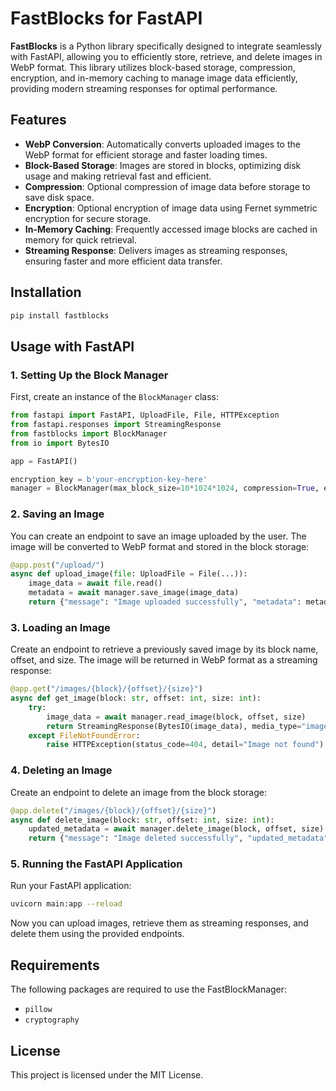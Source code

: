 # FastBlocks for FastAPI

**FastBlocks** is a Python library specifically designed to integrate seamlessly with FastAPI, allowing you to efficiently store, retrieve, and delete images in WebP format. This library utilizes block-based storage, compression, encryption, and in-memory caching to manage image data efficiently, providing modern streaming responses for optimal performance.

## Features

- **WebP Conversion**: Automatically converts uploaded images to the WebP format for efficient storage and faster loading times.
- **Block-Based Storage**: Images are stored in blocks, optimizing disk usage and making retrieval fast and efficient.
- **Compression**: Optional compression of image data before storage to save disk space.
- **Encryption**: Optional encryption of image data using Fernet symmetric encryption for secure storage.
- **In-Memory Caching**: Frequently accessed image blocks are cached in memory for quick retrieval.
- **Streaming Response**: Delivers images as streaming responses, ensuring faster and more efficient data transfer.

## Installation

```bash
pip install fastblocks
```

## Usage with FastAPI

### 1. Setting Up the Block Manager

First, create an instance of the `BlockManager` class:

```python
from fastapi import FastAPI, UploadFile, File, HTTPException
from fastapi.responses import StreamingResponse
from fastblocks import BlockManager
from io import BytesIO

app = FastAPI()

encryption_key = b'your-encryption-key-here'
manager = BlockManager(max_block_size=10*1024*1024, compression=True, encryption_key=encryption_key, cache_size=50)
```

### 2. Saving an Image

You can create an endpoint to save an image uploaded by the user. The image will be converted to WebP format and stored in the block storage:

```python
@app.post("/upload/")
async def upload_image(file: UploadFile = File(...)):
    image_data = await file.read()
    metadata = await manager.save_image(image_data)
    return {"message": "Image uploaded successfully", "metadata": metadata}
```

### 3. Loading an Image

Create an endpoint to retrieve a previously saved image by its block name, offset, and size. The image will be returned in WebP format as a streaming response:

```python
@app.get("/images/{block}/{offset}/{size}")
async def get_image(block: str, offset: int, size: int):
    try:
        image_data = await manager.read_image(block, offset, size)
        return StreamingResponse(BytesIO(image_data), media_type="image/webp")
    except FileNotFoundError:
        raise HTTPException(status_code=404, detail="Image not found")
```

### 4. Deleting an Image

Create an endpoint to delete an image from the block storage:

```python
@app.delete("/images/{block}/{offset}/{size}")
async def delete_image(block: str, offset: int, size: int):
    updated_metadata = await manager.delete_image(block, offset, size)
    return {"message": "Image deleted successfully", "updated_metadata": updated_metadata}
```

### 5. Running the FastAPI Application

Run your FastAPI application:

```bash
uvicorn main:app --reload
```

Now you can upload images, retrieve them as streaming responses, and delete them using the provided endpoints.

## Requirements

The following packages are required to use the FastBlockManager:

- `pillow`
- `cryptography`

## License

This project is licensed under the MIT License.
